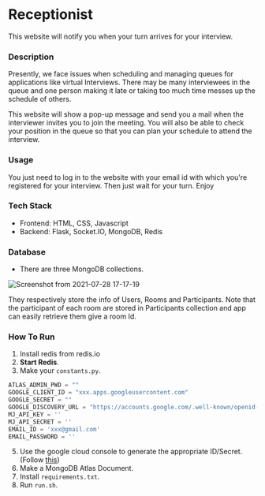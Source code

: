 # Receptionist

This website will notify you when your turn arrives for your interview.

### Description

Presently, we face issues when scheduling and managing queues for applications like virtual Interviews. There may be many interviewees in the queue and one person making it late or taking too much time messes up the schedule of others.

This website will show a pop-up message and send you a mail when the interviewer invites you to join the meeting. You will also be able to check your position in the queue so that you can plan your schedule to attend the interview.

### Usage

You just need to log in to the website with your email id with which you're registered for your interview. Then just wait for your turn.
Enjoy

### Tech Stack

-   Frontend: HTML, CSS, Javascript
-   Backend: Flask, Socket.IO, MongoDB, Redis

### Database

-   There are three MongoDB collections.

![Screenshot from 2021-07-28 17-17-19](https://user-images.githubusercontent.com/54475046/127317371-449393b2-28df-4a33-b7f8-c28347d6e3e2.png)

They respectively store the info of Users, Rooms and Participants.
Note that the participant of each room are stored in Participants collection and app can easily retrieve them give a room Id.

### How To Run

1. Install redis from redis.io
2. **Start Redis**.
3. Make your `constants.py`.

```python
ATLAS_ADMIN_PWD = ""
GOOGLE_CLIENT_ID = "xxx.apps.googleusercontent.com"
GOOGLE_SECRET = ""
GOOGLE_DISCOVERY_URL = "https://accounts.google.com/.well-known/openid-configuration"
MJ_API_KEY = ''
MJ_API_SECRET = ''
EMAIL_ID = 'xxx@gmail.com'
EMAIL_PASSWORD = ''
```
5. Use the google cloud console to generate the appropriate ID/Secret. (Follow [this](https://medium.com/@thomashellstrom/use-google-as-login-in-your-web-app-with-oauth2-352f6c7f10e6)) <!-- Can be improved -->
6. Make a MongoDB Atlas Document.
7. Install `requirements.txt`.
8. Run `run.sh`.



